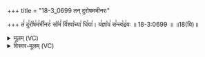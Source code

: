 +++
title = "18-3_0699 तन् दुरोषमभीनरः"

+++
तं꣢ दु꣣रो꣡ष꣢म꣣भी꣡नरः꣣ सो꣡मं꣢ वि꣣श्वा꣡च्या꣢ धि꣣या꣢। य꣣ज्ञा꣡य꣢ स꣣न्त्व꣡द्र꣢यः ॥ 18-3:0699 ॥ ॥18(यि)॥

<details><summary>मूलम् (VC)</summary>

तं꣢ दु꣣रो꣡ष꣢म꣣भी꣢꣫ नरः꣣ सो꣡मं꣢ वि꣣श्वा꣡च्या꣢ धि꣣या꣢ । य꣣ज्ञा꣡य꣢ स꣣न्त्व꣡द्र꣢यः ॥६९९॥
</details>

<details><summary>विस्वर-मूलम् (VC)</summary>

तं दुरोषमभी नरः सोमं विश्वाच्या धिया । यज्ञाय सन्त्वद्रयः ॥६९९॥
</details>